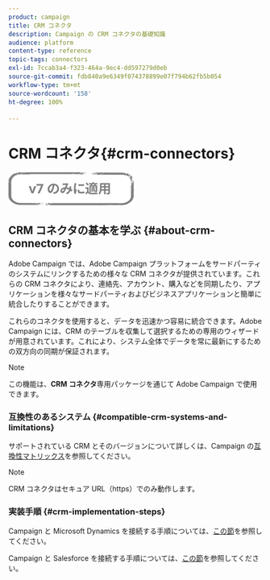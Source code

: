 ```yaml
---
product: campaign
title: CRM コネクタ
description: Campaign の CRM コネクタの基礎知識
audience: platform
content-type: reference
topic-tags: connectors
exl-id: 7ccab3a4-f323-464a-9ec4-dd597279d0eb
source-git-commit: fdb840a9e6349f074378899e07f794b62fb5b054
workflow-type: tm+mt
source-wordcount: '158'
ht-degree: 100%

---
```


# CRM コネクタ{#crm-connectors}

![](../../assets/v7-only.svg)

## CRM コネクタの基本を学ぶ {#about-crm-connectors}

Adobe Campaign では、Adobe Campaign プラットフォームをサードパーティのシステムにリンクするための様々な CRM コネクタが提供されています。これらの CRM コネクタにより、連絡先、アカウント、購入などを同期したり、アプリケーションを様々なサードパーティおよびビジネスアプリケーションと簡単に統合したりすることができます。

これらのコネクタを使用すると、データを迅速かつ容易に統合できます。Adobe Campaign には、CRM のテーブルを収集して選択するための専用のウィザードが用意されています。これにより、システム全体でデータを常に最新にするための双方向の同期が保証されます。

>[!NOTE]
>
>この機能は、**CRM コネクタ**&#x200B;専用パッケージを通じて Adobe Campaign で使用できます。


### 互換性のあるシステム {#compatible-crm-systems-and-limitations}

サポートされている CRM とそのバージョンについて詳しくは、Campaign の[互換性マトリックス](../../rn/using/compatibility-matrix.md)を参照してください。

>[!NOTE]
>
>CRM コネクタはセキュア URL（https）でのみ動作します。

### 実装手順 {#crm-implementation-steps}

Campaign と Microsoft Dynamics を接続する手順については、[この節](../../platform/using/crm-ms-dynamics.md)を参照してください。


Campaign と Salesforce を接続する手順については、[この節](../../platform/using/crm-sfdc.md)を参照してください。
